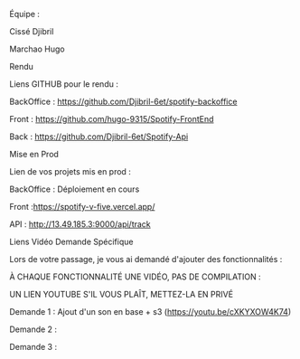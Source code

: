 Équipe :

Cissé Djibril

Marchao Hugo

Rendu

Liens GITHUB pour le rendu :

BackOffice : https://github.com/Djibril-6et/spotify-backoffice

Front : https://github.com/hugo-9315/Spotify-FrontEnd

Back : https://github.com/Djibril-6et/Spotify-Api

Mise en Prod

Lien de vos projets mis en prod :

BackOffice : Déploiement en cours

Front :https://spotify-v-five.vercel.app/

API : http://13.49.185.3:9000/api/track

Liens Vidéo Demande Spécifique

Lors de votre passage, je vous ai demandé d'ajouter des fonctionnalités :

À CHAQUE FONCTIONNALITÉ UNE VIDÉO, PAS DE COMPILATION :

UN LIEN YOUTUBE S'IL VOUS PLAÎT, METTEZ-LA EN PRIVÉ

Demande 1 : Ajout d'un son en base + s3 (https://youtu.be/cXKYXOW4K74)

Demande 2 :

Demande 3 :
